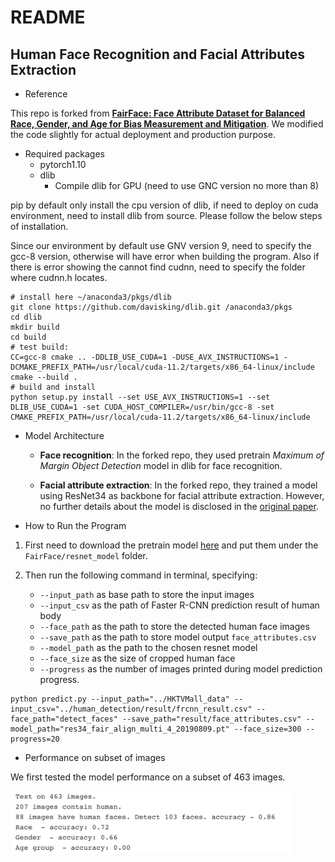 # README

## Human Face Recognition and Facial Attributes Extraction

- Reference

This repo is forked from [**FairFace: Face Attribute Dataset for Balanced Race, Gender, and Age for Bias Measurement and Mitigation**](https://github.com/dchen236/FairFace). We modified the code slightly for actual deployment and production purpose.

- Required packages
    - pytorch1.10
    - dlib
        - Compile dlib for GPU (need to use GNC version no more than 8)

pip by default only install the cpu version of dlib, if need to deploy on cuda environment, need to install dlib from source. Please follow the below steps of installation.

Since our environment by default use GNV version 9, need to specify the gcc-8 version, otherwise will have error when building the program. Also if there is error showing the cannot find cudnn, need to specify the folder where cudnn.h locates.

```
# install here ~/anaconda3/pkgs/dlib
git clone https://github.com/davisking/dlib.git /anaconda3/pkgs
cd dlib
mkdir build
cd build
# test build: 
CC=gcc-8 cmake .. -DDLIB_USE_CUDA=1 -DUSE_AVX_INSTRUCTIONS=1 -DCMAKE_PREFIX_PATH=/usr/local/cuda-11.2/targets/x86_64-linux/include
cmake --build .
# build and install
python setup.py install --set USE_AVX_INSTRUCTIONS=1 --set DLIB_USE_CUDA=1 -set CUDA_HOST_COMPILER=/usr/bin/gcc-8 -set CMAKE_PREFIX_PATH=/usr/local/cuda-11.2/targets/x86_64-linux/include
```

- Model Architecture

    -  **Face recognition**:
In the forked repo, they used pretrain *Maximum of Margin Object Detection* model in dlib for face recognition.

    - **Facial attribute extraction**: In the forked repo, they trained a model using ResNet34 as backbone for facial attribute extraction. However, no further details about the model is disclosed in the [original paper](https://openaccess.thecvf.com/content/WACV2021/papers/Karkkainen_FairFace_Face_Attribute_Dataset_for_Balanced_Race_Gender_and_Age_WACV_2021_paper.pdf).

- How to Run the Program

1. First need to download the pretrain model [here](https://drive.google.com/drive/folders/1F_pXfbzWvG-bhCpNsRj6F_xsdjpesiFu) and put them under the `FairFace/resnet_model` folder. 

2. Then run the following command in terminal, specifying:
    - `--input_path` as base path to store the input images
    - `--input_csv` as the path of Faster R-CNN prediction result of human body
    - `--face_path` as the path to store the detected human face images
    - `--save_path` as the path to store model output `face_attributes.csv`
    - `--model_path` as the path to the chosen resnet model
    - `--face_size` as the size of cropped human face
    - `--progress` as the number of images printed during model prediction progress.

```
python predict.py --input_path="../HKTVMall_data" --input_csv="../human_detection/result/frcnn_result.csv" --face_path="detect_faces" --save_path="result/face_attributes.csv" --model_path="res34_fair_align_multi_4_20190809.pt" --face_size=300 --progress=20
```

- Performance on subset of images

We first tested the model performance on a subset of 463 images.

<img src="result/performance.png" width="450" height="100">


